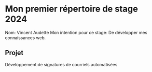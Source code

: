 # Mon premier répertoire de stage 2024

Nom: Vincent Audette
Mon intention pour ce stage: De développer mes connaissances web.

## Projet
Développement de signatures de courriels automatisées
